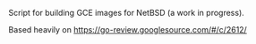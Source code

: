 Script for building GCE images for NetBSD (a work in progress).

Based heavily on https://go-review.googlesource.com/#/c/2612/
